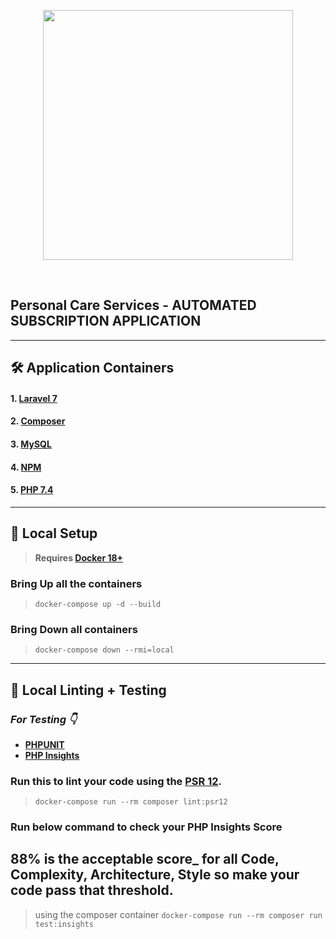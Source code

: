 <p align="center"><a href="https://www.ffcustomerdata.xyz" target="_blank"><img src="https://fixandfree.herokuapp.com/svg/fandf.co_horizontal.svg" width="400"></a></p>

&nbsp;

## Personal Care Services - AUTOMATED SUBSCRIPTION APPLICATION

---
## 🛠️ Application Containers

#### 1. [**Laravel 7**](https://laravel.com/)
#### 2. [**Composer**](https://getcomposer.org/)
#### 3. [**MySQL**](https://www.mysql.com/)
#### 4. [**NPM**](https://www.npmjs.com/)
#### 5. [**PHP 7.4**](https://www.php.net/releases/7_4_0.php)




---

## 🚀 Local Setup

> **Requires [Docker 18+](https://docs.docker.com/release-notes/)**

### Bring Up all the containers
> `docker-compose up -d --build`

### Bring Down all containers
> `docker-compose down --rmi=local`

---

## 📝 Local Linting + Testing

### _For Testing 👇_
* [**PHPUNIT**](https://phpunit.de/)
* [**PHP Insights**](https://phpinsights.com/)

### Run this to lint your code using the [**PSR 12**](https://www.php-fig.org/psr/psr-12/meta/).
> `docker-compose run --rm composer lint:psr12`

### Run below command to check your PHP Insights Score
## **88%** is the acceptable score_ for all **Code**, **Complexity**, **Architecture**, **Style** so make your code pass that threshold.

> using the composer container `docker-compose run --rm composer run test:insights`